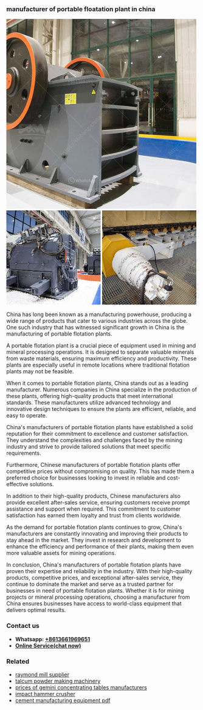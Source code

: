 <h3>manufacturer of portable floatation plant in china</h3><img src='1708498036.jpg' alt=''><p>China has long been known as a manufacturing powerhouse, producing a wide range of products that cater to various industries across the globe. One such industry that has witnessed significant growth in China is the manufacturing of portable flotation plants.</p><p>A portable flotation plant is a crucial piece of equipment used in mining and mineral processing operations. It is designed to separate valuable minerals from waste materials, ensuring maximum efficiency and productivity. These plants are especially useful in remote locations where traditional flotation plants may not be feasible.</p><p>When it comes to portable flotation plants, China stands out as a leading manufacturer. Numerous companies in China specialize in the production of these plants, offering high-quality products that meet international standards. These manufacturers utilize advanced technology and innovative design techniques to ensure the plants are efficient, reliable, and easy to operate.</p><p>China's manufacturers of portable flotation plants have established a solid reputation for their commitment to excellence and customer satisfaction. They understand the complexities and challenges faced by the mining industry and strive to provide tailored solutions that meet specific requirements.</p><p>Furthermore, Chinese manufacturers of portable flotation plants offer competitive prices without compromising on quality. This has made them a preferred choice for businesses looking to invest in reliable and cost-effective solutions.</p><p>In addition to their high-quality products, Chinese manufacturers also provide excellent after-sales service, ensuring customers receive prompt assistance and support when required. This commitment to customer satisfaction has earned them loyalty and trust from clients worldwide.</p><p>As the demand for portable flotation plants continues to grow, China's manufacturers are constantly innovating and improving their products to stay ahead in the market. They invest in research and development to enhance the efficiency and performance of their plants, making them even more valuable assets for mining operations.</p><p>In conclusion, China's manufacturers of portable flotation plants have proven their expertise and reliability in the industry. With their high-quality products, competitive prices, and exceptional after-sales service, they continue to dominate the market and serve as a trusted partner for businesses in need of portable flotation plants. Whether it is for mining projects or mineral processing operations, choosing a manufacturer from China ensures businesses have access to world-class equipment that delivers optimal results.</p><h3>Contact us</h3><ul><li><strong>Whatsapp:&nbsp;<a href="https://wa.me/8613661969651">+8613661969651</a></strong></li><li><a href="https://swt.shibang-china.com/?git&amp;zhl&amp;manufacturer of portable floatation plant in china"><strong>Online Service(chat now)</strong></a></li></ul><h3>Related</h3><ul><li><a href='raymond mill supplier.md'>raymond mill supplier</a></li><li><a href='talcum powder making machinery.md'>talcum powder making machinery</a></li><li><a href='prices of gemini concentrating tables manufacturers.md'>prices of gemini concentrating tables manufacturers</a></li><li><a href='impact hammer crusher.md'>impact hammer crusher</a></li><li><a href='cement manufacturing equipment pdf.md'>cement manufacturing equipment pdf</a></li></ul>